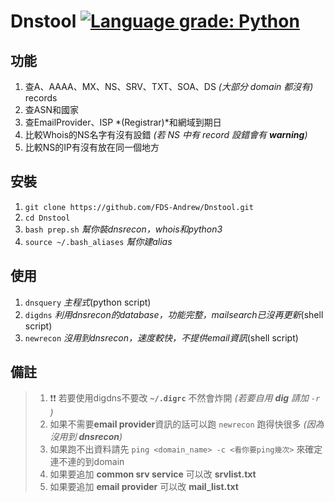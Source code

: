 # Dnstool [![Language grade: Python](https://img.shields.io/lgtm/grade/python/g/FDS-Andrew/Dnstool.svg?logo=lgtm&logoWidth=18)](https://lgtm.com/projects/g/FDS-Andrew/Dnstool/context:python)
## 功能
1. 查A、AAAA、MX、NS、SRV、TXT、SOA、DS *(大部分 domain 都沒有)* records
2. 查ASN和國家
3. 查EmailProvider、ISP *(Registrar)*和網域到期日
4. 比較Whois的NS名字有沒有設錯 *(若 NS 中有 record 設錯會有 ***warning***)* 
5. 比較NS的IP有沒有放在同一個地方
## 安裝
1. `git clone https://github.com/FDS-Andrew/Dnstool.git`
2. `cd Dnstool`
3. `bash prep.sh` *幫你裝dnsrecon，whois和python3*
4. `source ~/.bash_aliases` *幫你建alias*
## 使用
1. `dnsquery` *主程式*(python script)
2. `digdns` *利用dnsrecon的database，功能完整，mailsearch已沒再更新*(shell script)
3. `newrecon` *沒用到dnsrecon，速度較快，不提供email資訊*(shell script)

## 備註
> 1. :exclamation::exclamation: 若要使用digdns不要改 **`~/.digrc`** 不然會炸開 *(若要自用 **dig** 請加 `-r` )*
> 2. 如果不需要**email provider**資訊的話可以跑 `newrecon` 跑得快很多 *(因為沒用到 **dnsrecon**)*
> 3. 如果跑不出資料請先 `ping <domain_name> -c <看你要ping幾次>` 來確定連不連的到domain 
> 4. 如果要追加 **common srv service** 可以改 **srvlist.txt**
> 5. 如果要追加 **email provider** 可以改 **mail_list.txt**
